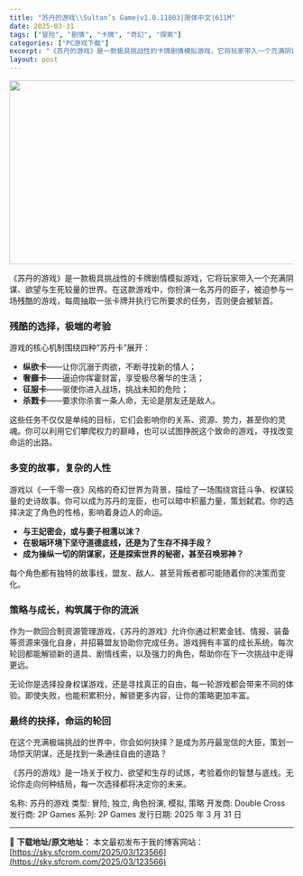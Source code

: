 ```yaml
---
title: "苏丹的游戏\\Sultan’s Game|v1.0.11803|简体中文|611M"
date: 2025-03-31
tags: ["冒险", "剧情", "卡牌", "奇幻", "探索"]
categories: ["PC游戏下载"]
excerpt: "《苏丹的游戏》是一款极具挑战性的卡牌剧情模拟游戏，它将玩家带入一个充满阴谋、欲望与生死较量的世界。在这款游戏中，你扮演一名苏丹的臣子，被迫参与一场残酷的游戏，每周抽取一张卡牌并执行它所要求的任务，否则便会被斩首。 残酷的选择，极端的考验 游戏的核心机制围绕四种“苏丹卡”展开： 纵欲卡——让你沉溺于肉&hellip;"
layout: post
---
```


<img class="aligncenter size-full wp-image-123567" src="https://sky.sfcrom.com/wp-content/uploads/2025/03/2025033109220929.webp" alt="" width="700" height="326" />

《苏丹的游戏》是一款极具挑战性的卡牌剧情模拟游戏，它将玩家带入一个充满阴谋、欲望与生死较量的世界。在这款游戏中，你扮演一名苏丹的臣子，被迫参与一场残酷的游戏，每周抽取一张卡牌并执行它所要求的任务，否则便会被斩首。
<h3><strong>残酷的选择，极端的考验</strong></h3>
游戏的核心机制围绕四种“苏丹卡”展开：
<ul>
 	<li><strong>纵欲卡</strong>——让你沉溺于肉欲，不断寻找新的情人；</li>
 	<li><strong>奢靡卡</strong>——逼迫你挥霍财富，享受极尽奢华的生活；</li>
 	<li><strong>征服卡</strong>——驱使你进入战场，挑战未知的危险；</li>
 	<li><strong>杀戮卡</strong>——要求你杀害一条人命，无论是朋友还是敌人。</li>
</ul>
这些任务不仅仅是单纯的目标，它们会影响你的关系、资源、势力，甚至你的灵魂。你可以利用它们攀爬权力的巅峰，也可以试图挣脱这个致命的游戏，寻找改变命运的出路。
<h3><strong>多变的故事，复杂的人性</strong></h3>
游戏以《一千零一夜》风格的奇幻世界为背景，描绘了一场围绕宫廷斗争、权谋较量的史诗故事。你可以成为苏丹的宠臣，也可以暗中积蓄力量，策划弑君。你的选择决定了角色的性格，影响着身边人的命运。
<ul>
 	<li><strong>与王妃密会，或与妻子相濡以沫？</strong></li>
 	<li><strong>在极端环境下坚守道德底线，还是为了生存不择手段？</strong></li>
 	<li><strong>成为操纵一切的阴谋家，还是探索世界的秘密，甚至召唤邪神？</strong></li>
</ul>
每个角色都有独特的故事线，盟友、敌人、甚至背叛者都可能随着你的决策而变化。
<h3><strong>策略与成长，构筑属于你的流派</strong></h3>
作为一款回合制资源管理游戏，《苏丹的游戏》允许你通过积累金钱、情报、装备等资源来强化自身，并招募盟友协助你完成任务。游戏拥有丰富的成长系统，每次轮回都能解锁新的道具、剧情线索，以及强力的角色，帮助你在下一次挑战中走得更远。

无论你是选择投身权谋游戏，还是寻找真正的自由，每一轮游戏都会带来不同的体验。即使失败，也能积累积分，解锁更多内容，让你的策略更加丰富。
<h3><strong>最终的抉择，命运的轮回</strong></h3>
在这个充满极端挑战的世界中，你会如何抉择？是成为苏丹最宠信的大臣，策划一场惊天阴谋，还是找到一条通往自由的道路？

《苏丹的游戏》是一场关于权力、欲望和生存的试炼，考验着你的智慧与底线。无论你走向何种结局，每一次选择都将决定你的未来。

名称: 苏丹的游戏
类型: 冒险, 独立, 角色扮演, 模拟, 策略
开发商: Double Cross
发行商: 2P Games
系列: 2P Games
发行日期: 2025 年 3 月 31 日

---
📖 **下载地址/原文地址：** 本文最初发布于我的博客网站：[https://sky.sfcrom.com/2025/03/123566](https://sky.sfcrom.com/2025/03/123566)
